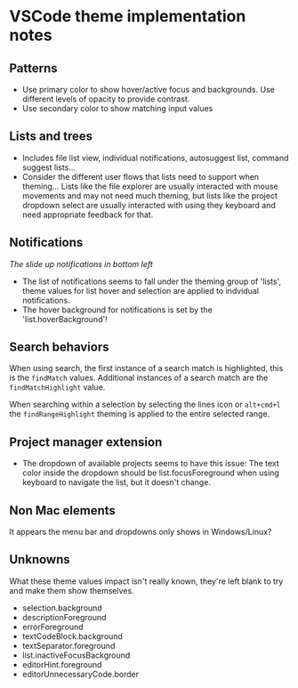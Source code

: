 # VSCode theme implementation notes

## Patterns

- Use primary color to show hover/active focus and backgrounds. Use different
  levels of opacity to provide contrast.
- Use secondary color to show matching input values

## Lists and trees

- Includes file list view, individual notifications, autosuggest list, command
  suggest lists...
- Consider the different user flows that lists need to support when theming...
  Lists like the file explorer are usually interacted with mouse movements and
  may not need much theming, but lists like the project dropdown select are
  usually interacted with using they keyboard and need appropriate feedback for
  that.

## Notifications

_The slide up notifications in bottom left_

- The list of notifications seems to fall under the theming group of 'lists',
  theme values for list hover and selection are applied to indvidual
  notifications.
- The hover background for notifications is set by the 'list.hoverBackground'!

## Search behaviors

When using search, the first instance of a search match is highlighted, this is
the `findMatch` values. Additional instances of a search match are the
`findMatchHighlight` value.

When searching within a selection by selecting the lines icon or `alt+cmd+l` the
`findRangeHighlight` theming is applied to the entire selected range.

## Project manager extension

- The dropdown of available projects seems to have this issue: The text color
  inside the dropdown should be list.focusForeground when using keyboard to
  navigate the list, but it doesn't change.

## Non Mac elements

It appears the menu bar and dropdowns only shows in Windows/Linux?

## Unknowns

What these theme values impact isn't really known, they're left blank to try and
make them show themselves.

- selection.background
- descriptionForeground
- errorForeground
- textCodeBlock.background
- textSeparator.foreground
- list.inactiveFocusBackground
- editorHint.foreground
- editorUnnecessaryCode.border
